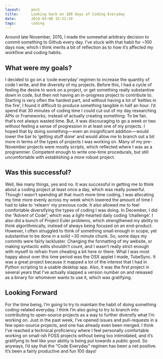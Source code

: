 ```yaml
---
layout:     post
title:      Looking back on 100 days of Coding Everyday
date:       2016-03-08 15:31:19
tags:       coding
---
```


Around late November, 2015, I made the somewhat arbitrary decision to commit something to Github every day. I’ve stuck with that habit for ~100 days now, which I think merits a bit of reflection as to how it’s affected my workflow and coding habits.

## What were my goals?
I decided to go on a ‘code everyday’ regimen to increase the quantity of code I write, and the diversity of my projects. Before this, I had a cycle of feeling the desire to work on a project, or get something really substantive down in code, but then not having an in-progress project to contribute to. Starting is very often the hardest part, and without having a lot of ‘kettles in the fire’, I found it difficult to produce something tangible in half an hour.
I’d spend that 30 minutes of coding time I could cut out of my day researching APIs or Frameworks, instead of actually creating something. To be fair, that’s not always wasted time. But, it was discouraging to go a week or two without feeling a sense of progression in at least one of my projects.
I hoped that by doing something — even an insignificant addition — would lower the bar to ‘getting stuff done’ and would allow me to branch out a bit more in terms of the types of projects I was working on. Many of my pre-November projects were mostly scripts, which reflected where I was as a programmer. Competent enough to write one-time procedurals, but still uncomfortable with establishing a more robust project.
<!--break-->
## Was this successful?

Well, like many things, yes and no. It was successful in getting me to think about a coding project at least once a day, which was really powerful. Though I wasn’t spending all that much more time coding, I was allocating my time more evenly across my week which lowered the amount of time I had to take to ‘relearn’ my previous code.
It also allowed me to feel comfortable diversifying the types of coding I was doing. In December, I did the “Advent of Code”, which was a light-hearted daily coding ‘challenge’. I also did a bunch of Project Euler problems, which strengthened my ability to think algorithmically, instead of always being focused on an end-product.
However, I often struggled to think of something small enough in scope, yet substantive to be done in a solid ~30 minute chunk. So, some days my commits were fairly lackluster.
Changing the formatting of my website, or making syntactic edits shouldn’t count, and I wasn’t really strict enough with myself to refrain from cheating a bit here or there.
What I was most happy about over this time period was the OSX applet I made, TubeSync. It was a great project because it mapped a lot of the interest that I had in Python scripting to a usable desktop app. Also, it was the first project in several years that I’ve actually slapped a version number on and released as a binary for whomever wants to use it, which was gratifying.

## Looking Forward
For the time being, I’m going to try to maintain the habit of doing something coding-related everyday. I think I’m also going to try to branch into contributing to open-source projects as a way to further diversify what I’m working on.
Just in the past week, I’ve opened issues and pull-requests in a few open-source projects, and one has already even been merged. I think I’ve reached a technical proficiency where I feel personally comfortable working on small-ish FOSS projects without being too intimidated, and it’s gratifying to feel like your ability is being put towards a public good.
So anyways, I’d say that the “Code Everyday” regimen has been a net positive. It’s been a fairly productive and fun 100 days!